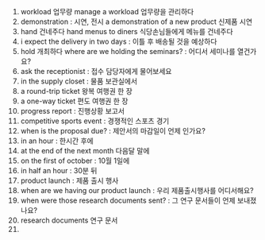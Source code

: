 1. workload 업무량
    manage a workload  업무량을 관리하다
2. demonstration : 시연, 전시
    a demonstration of a new product 신제품 시연
3. hand 건네주다 
   hand menus to diners 식당손님들에게 메뉴를 건네주다
4. i expect the delivery in two days : 이틀 후 배송될 것을 예상하다
5. hold 개최하다
   where are we holding the seminars? : 어디서 세미나를 열건가요?
6. ask the receptionist : 접수 담당자에게 물어보세요
7. in the supply closet : 물품 보관실에서
8. a round-trip ticket 왕복 여행권 한 장
9. a one-way ticket 편도 여행권 한 장
10. progress report : 진행상황 보고서
11. competitive sports event : 경쟁적인 스포츠 경기
12. when is the proposal due? : 제안서의 마감일이 언제 인가요?
13. in an hour : 한시간 후에
14. at the end of the next month 다음달 말에
15. on the first of october : 10월 1일에
16. in half an hour : 30분 뒤
17. product launch : 제품 출시 행사
18. when are we having our product launch : 우리 제품출시행사를 어디서해요?
19. when were those research documents sent? : 그 연구 문서들이 언제 보내졌나요?
20. research documents 연구 문서
21. 